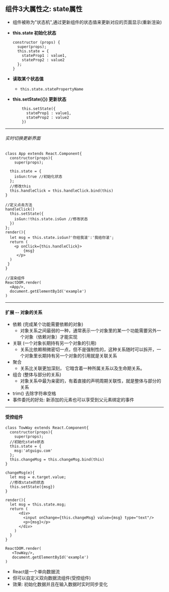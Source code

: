 ##   组件3大属性之: state属性
- 组件被称为"状态机",通过更新组件的状态值来更新对应的页面显示(重新渲染)
- **this.state 初始化状态**

      constructor (props) {
        super(props);
        this.state = {
          stateProp1 : value1,
          stateProp2 : value2
        };
      }
- **读取某个状态值**
    - ````this.state.statePropertyName````
- **this.setState({}) 更新状态**

          this.setState({
            stateProp1 : value1,
            stateProp2 : value2
          })
         
        
---
###### 实时切换更新界面

    class App extends React.Component{
      constructor(props){
        super(props);
        
      this.state = {
        isGun:true //初始化状态
      };
      //修改this
      this.handleClick = this.handleClick.bind(this)
    }
    
    //定义点击方法
    handleClick()
      this.setState({
        isGun:!this.state.isGun //修改状态
      })
    };
    render(){
      let msg = this.state.isGun?'你给我滚':'我给你滚';
      return (
        <p onClick={this.handleClick}>
            {msg}
         </p>
      )
     }
    }
  
    //渲染组件
    ReactDOM.render(
      <App/>,
      document.getElementById('example')
    )
    

---


#### 扩展 -- 对象的关系
- 依赖 (完成某个功能需要依赖的对象)
	- 对象关系之间最弱的一种，通常表示一个对象里的某一个功能需要另外一个对象（依赖对象）才能实现
- 关联 (一个对象长期持有另一个对象的引用)
	- 关系比依赖稍微密切一点，但不是强制性的，这种关系随时可以拆开，一个对象里长期持有另一个对象的引用就是关联关系
- 聚合 
	- 关系比关联更加深刻， 它暗含着一种所属关系以及生命期关系。
- 组合 (整体与部分的关系)
	- 对象关系中最为亲密的，有着直接的声明周期关联性，就是整体与部分的关系
- trim() 去除字符串空格
- 事件委托的好处: 新添加的元素也可以享受到父元素绑定的事件


----------
#### 受控组件

    class TowWay extends React.Component{
      constructor(props){
        super(props);
      //初始化state状态
      this.state = {
        msg:'atguigu.com'
      };
      this.changeMsg = this.changeMsg.bind(this)
    }

    changeMsg(e){
      let msg = e.target.value;
      //修改state的状态
      this.setState({msg})
    }

    render(){
      let msg = this.state.msg;
      return (
          <div>
            <input onChange={this.changeMsg} value={msg} type="text"/>
            <p>{msg}</p>
          </div>
        )
      }
    }
  
    ReactDOM.render(
       <TowWay/>,
       document.getElementById('example')
    )
- React是一个单向数据流
- 但可以自定义双向数据流组件(受控组件)
- 效果: 初始化数据并且在输入数据时实时同步变化